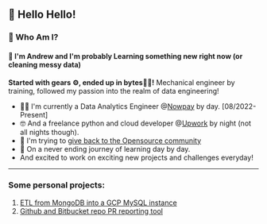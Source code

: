 ## 👋 Hello Hello!

### 🤔 Who Am I?
#### 🔭 I'm Andrew and I'm probably Learning something new right now (or cleaning messy data)
**Started with gears ⚙️, ended up in bytes👨‍💻!**
Mechanical engineer by training, followed my passion into the realm of data engineering!

- 👨‍💼 I'm currently a Data Analytics Engineer @[Nowpay](https://github.com/nowpayhub) by day. [08/2022-Present]
- 🤓 And a freelance python and cloud developer @[Upwork](https://www.upwork.com/freelancers/~015e6eba44126271bd) by night (not all nights though).
- 👯 I'm trying to [give back to the Opensource community](https://github.com/burnash/gspread/pull/1374)
- 📖 On a never ending journey of learning day by day.
- And excited to work on exciting new projects and challenges everyday!
---
### Some personal projects:
1. [ETL from MongoDB into a GCP MySQL instance](https://github.com/AndrewBasem1/data-engineering-case-study)
2. [Github and Bitbucket repo PR reporting tool](https://github.com/AndrewBasem1/git_repos_scraping)
<!--
**AndrewBasem1/AndrewBasem1** is a ✨ _special_ ✨ repository because its `README.md` (this file) appears on your GitHub profile.

Here are some ideas to get you started:

- 🔭 I’m currently working on ...
- 🌱 I’m currently learning ...
- 👯 I’m looking to collaborate on ...
- 🤔 I’m looking for help with ...
- 💬 Ask me about ...
- 📫 How to reach me: ...
- 😄 Pronouns: ...
- ⚡ Fun fact: ...
-->

